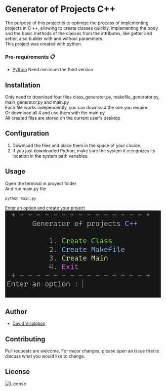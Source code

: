 # Generator of Projects C++ 

The purpose of this project is to optimize the process of implementing projects in C ++, 
allowing to create classes quickly, implementing the body and the basic methods of the classes 
from the attributes, like getter and setter, also builder with and without parameters.   
This project was created with python.

### Pre-requirements 📋

* 	[Python](https://www.python.org/) Need minimum the third version

## Installation

Only need to download four files class_generator.py, makefile_generator.py,  main_generator.py and main.py  
Each file works independently, you can download the one you require    
Or download all 4 and use them with the main.py  
All created files are stored on the current user's desktop  

## Configuration

1. 	Download the files and place them in the space of your choice.  
2. 	If you just downloaded Python, make sure the system
	it recognizes its location in the system path variables. 

## Usage  

Open the terminal in proyect folder  
And run main.py file  
~~~cmd
python main.py
~~~

Enter an option and create your project  
![Menu](res/menu.png)   

## Author

 * [David Villalobos](https://github.com/DavidVillalobos)

## Contributing

Pull requests are welcome. For major changes, please open an issue first to discuss what you would like to change.

## License

![License](https://img.shields.io/bower/l/bootstrap)

